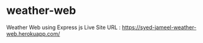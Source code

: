 # weather-web
Weather Web using Express js
Live Site URL : https://syed-jameel-weather-web.herokuapp.com/
